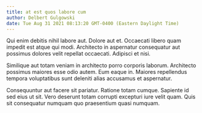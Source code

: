 ```yaml
---
title: at est quos labore cum
author: Delbert Gulgowski
date: Tue Aug 31 2021 08:13:20 GMT-0400 (Eastern Daylight Time)
---
```

Qui enim debitis nihil labore aut. Dolore aut et. Occaecati libero quam impedit est atque qui modi. Architecto in aspernatur consequatur aut possimus dolores velit repellat occaecati. Adipisci et nisi.

 Similique aut totam veniam in architecto porro corporis laborum. Architecto possimus maiores esse odio autem. Eum eaque in. Maiores repellendus tempora voluptatibus sunt deleniti alias accusamus et aspernatur.

 Consequuntur aut facere sit pariatur. Ratione totam cumque. Sapiente id sed eius ut sit. Vero deserunt totam corrupti excepturi iure velit quam. Quis sit consequatur numquam quo praesentium quasi numquam.